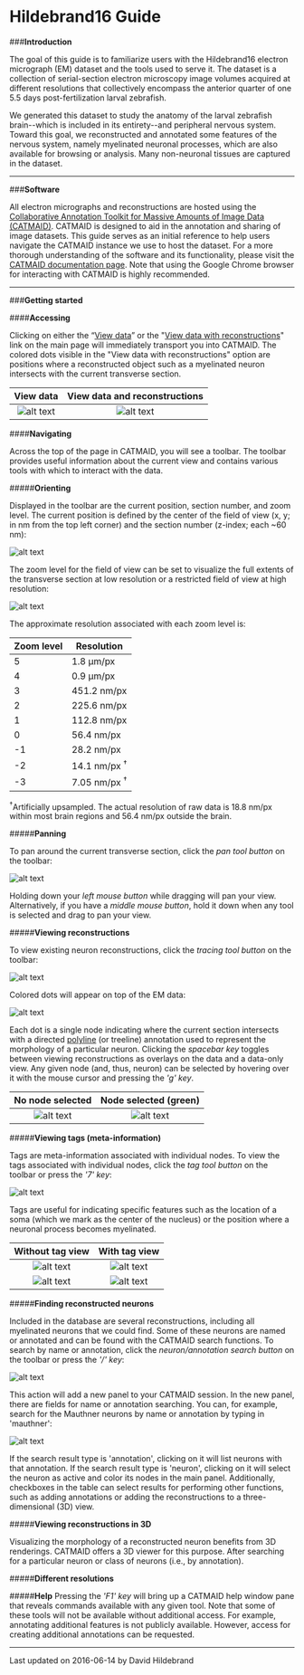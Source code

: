 Hildebrand16 Guide
===================

###**Introduction**

The goal of this guide is to familiarize users with the Hildebrand16 electron micrograph (EM) dataset and the tools used to serve it. The dataset is a collection of serial-section electron microscopy image volumes acquired at different resolutions that collectively encompass the anterior quarter of one 5.5 days post-fertilization larval zebrafish.

We generated this dataset to study the anatomy of the larval zebrafish brain--which is included in its entirety--and peripheral nervous system. Toward this goal, we reconstructed and annotated some features of the nervous system, namely myelinated neuronal processes, which are also available for browsing or analysis. Many non-neuronal tissues are captured in the dataset.

----------


###**Software**

All electron micrographs and reconstructions are hosted using the [Collaborative Annotation Toolkit for Massive Amounts of Image Data (CATMAID)](http://catmaid.org/). CATMAID is designed to aid in the annotation and sharing of image datasets. This guide serves as an initial reference to help users navigate the CATMAID instance we use to host the dataset. For a more thorough understanding of the software and its functionality, please visit the [CATMAID documentation page](http://catmaid.readthedocs.org/).
Note that using the Google Chrome browser for interacting with CATMAID is highly recommended.

----------

###**Getting started**


####**Accessing**

Clicking on either the “[View data](http://hildebrand16.neurodata.io/catmaid/?pid=3&zp=537540&yp=351910&xp=303051&tool=navigator&sid0=2&s0=4)” or the "[View data with reconstructions](http://hildebrand16.neurodata.io/catmaid/?pid=3&zp=537540&yp=351910.65&xp=303051.44999999995&tool=tracingtool&sid0=2&s0=4)" link on the main page will immediately transport you into CATMAID.
The colored dots visible in the "View data with reconstructions" option are positions where a reconstructed object such as a myelinated neuron intersects with the current transverse section.

| View data        | View data and reconstructions |
|:----------------:|:-----------------------------:|
| ![alt text][Vd]  | ![alt text][Vdar]             |
[Vd]: https://github.com/davidhildebrand/hildebrand16/raw/master/images/View_data_small.png "View data"
[Vdar]: https://github.com/davidhildebrand/hildebrand16/raw/master/images/View_data_and_reconstructions_small.png "View data and reconstructions"


####**Navigating**

Across the top of the page in CATMAID, you will see a toolbar. The toolbar provides useful information about the current view and contains various tools with which to interact with the data.


#####**Orienting**

Displayed in the toolbar are the current position, section number, and zoom level.
The current position is defined by the center of the field of view (x, y; in nm from the top left corner) and the section number (z-index; each ~60 nm):

![alt text][Tbl]

The zoom level for the field of view can be set to visualize the full extents of the transverse section at low resolution or a restricted field of view at high resolution:

![alt text][Tbz]

The approximate resolution associated with each zoom level is:

| Zoom level | Resolution              |
|------------|-------------------------|
| 5          | 1.8 μm/px               |
| 4          | 0.9 μm/px               |
| 3          | 451.2 nm/px             |
| 2          | 225.6 nm/px             |
| 1          | 112.8 nm/px             |
| 0          | 56.4 nm/px              |
| -1         | 28.2 nm/px              |
| -2         | 14.1 nm/px <sup>†</sup> |
| -3         | 7.05 nm/px <sup>†</sup> |

<sup>†</sup>Artificially upsampled. The actual resolution of raw data is 18.8 nm/px within most brain regions and 56.4 nm/px outside the brain.

[Tbl]: https://github.com/davidhildebrand/hildebrand16/raw/master/images/Toolbar_location.png "Toolbar location"
[Tbz]: https://github.com/davidhildebrand/hildebrand16/raw/master/images/Toolbar_zoom.png "Toolbar zoom"


#####**Panning**

To pan around the current transverse section, click the *pan tool button* on the toolbar:

![alt text][Tbp]

Holding down your *left mouse button* while dragging will pan your view.
Alternatively, if you have a *middle mouse button*, hold it down when any tool is selected and drag to pan your view.

[Tbp]: https://github.com/davidhildebrand/hildebrand16/raw/master/images/Toolbar_pan.png "Toolbar pan"


#####**Viewing reconstructions**

To view existing neuron reconstructions, click the *tracing tool button* on the toolbar:

![alt text][Tbt]

Colored dots will appear on top of the EM data:

![alt text][Vdar]

Each dot is a single node indicating where the current section intersects with a directed [polyline](https://en.wikipedia.org/wiki/Polyline) (or treeline) annotation used to represent the morphology of a particular neuron.
Clicking the *spacebar key* toggles between viewing reconstructions as overlays on the data and a data-only view.
Any given node (and, thus, neuron) can be selected by hovering over it with the mouse cursor and pressing the *'g' key*.

| No node selected   | Node selected (green) |
|:------------------:|:---------------------:|
| ![alt text][Nns]  | ![alt text][Ns]        |

[Tbt]: https://github.com/davidhildebrand/hildebrand16/raw/master/images/Toolbar_tracing.png "Toolbar tracing"
[Nns]: https://github.com/davidhildebrand/hildebrand16/raw/master/images/Node_noneselected.png "Nodes, none selected"
[Ns]: https://github.com/davidhildebrand/hildebrand16/raw/master/images/Node_selected.png "Node selected"


#####**Viewing tags (meta-information)**

Tags are meta-information associated with individual nodes. To view the tags associated with individual nodes, click the *tag tool button* on the toolbar or press the *'7' key*:

![alt text][Tbtg]

Tags are useful for indicating specific features such as the location of a soma (which we mark as the center of the nucleus) or the position where a neuronal process becomes myelinated.

| Without tag view   | With tag view         |
|:------------------:|:---------------------:|
| ![alt text][Tswo]  | ![alt text][Tsw]      |
| ![alt text][Tmwo]  | ![alt text][Tmw]      |

[Tbtg]: https://github.com/davidhildebrand/hildebrand16/raw/master/images/Toolbar_tags.png "Toolbar tags"
[Tmwo]: https://github.com/davidhildebrand/hildebrand16/raw/master/images/Tag_myelinated_without.png "Myelination event without tag"
[Tmw]: https://github.com/davidhildebrand/hildebrand16/raw/master/images/Tag_myelinated_with.png "Myelination event with tag"
[Tswo]: https://github.com/davidhildebrand/hildebrand16/raw/master/images/Tag_soma_without.png "Soma without tag"
[Tsw]: https://github.com/davidhildebrand/hildebrand16/raw/master/images/Tag_soma_with.png "Soma with tag"

#####**Finding reconstructed neurons**

Included in the database are several reconstructions, including all myelinated neurons that we could find. Some of these neurons are named or annotated and can be found with the CATMAID search functions.
To search by name or annotation, click the *neuron/annotation search button* on the toolbar or press the *'/' key*:

![alt text][Tbns]

This action will add a new panel to your CATMAID session. In the new panel, there are fields for name or annotation searching. You can, for example, search for the Mauthner neurons by name or annotation by typing in 'mauthner':

![alt text][NAs]

If the search result type is 'annotation', clicking on it will list neurons with that annotation.
If the search result type is 'neuron', clicking on it will select the neuron as active and color its nodes in the main panel.
Additionally, checkboxes in the table can select results for performing other functions, such as adding annotations or adding the reconstructions to a three-dimensional (3D) view.

[Tbns]: https://github.com/davidhildebrand/hildebrand16/raw/master/images/Toolbar_neuronsearch.png "Neuron/annotation search"
[NAs]: https://github.com/davidhildebrand/hildebrand16/raw/master/images/Neuron_search_small.png "Neuron/annotation search"

#####**Viewing reconstructions in 3D**

Visualizing the morphology of a reconstructed neuron benefits from 3D renderings. CATMAID offers a 3D viewer for this purpose.
After searching for a particular neuron or class of neurons (i.e., by annotation).

[Tb3D]: https://github.com/davidhildebrand/hildebrand16/raw/master/images/Toolbar_3Dview.png "3D view"

#####**Different resolutions**


#####**Help**
Pressing the *'F1' key* will bring up a CATMAID help window pane that reveals commands available with any given tool. Note that some of these tools will not be available without additional access. For example, annotating additional features is not publicly available. However, access for creating additional annotations can be requested.

----------
Last updated on 2016-06-14 by David Hildebrand
<!--se_discussion_list:{"h41SbNlsqb3mtPdQeOIdtotf":{"selectionStart":8862,"type":"conflict","selectionEnd":8872,"discussionIndex":"h41SbNlsqb3mtPdQeOIdtotf"}}-->